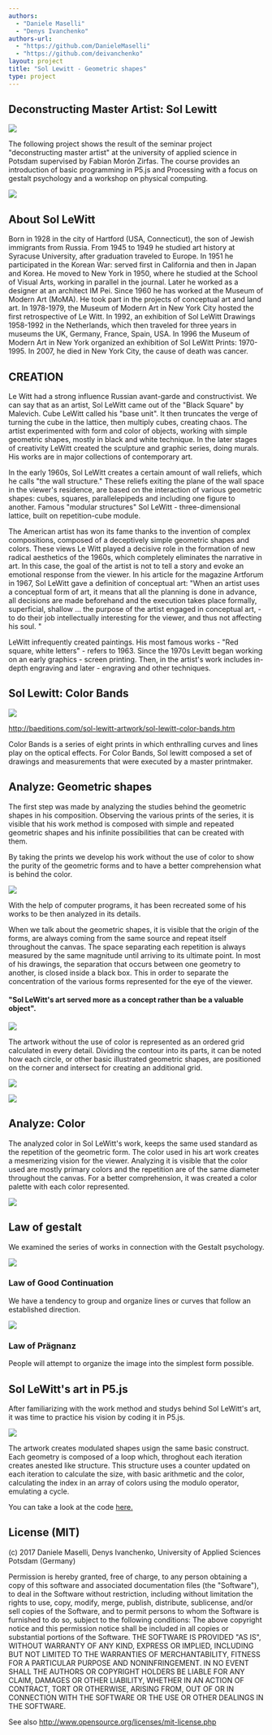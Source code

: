 ```yaml
--- 
authors: 
  - "Daniele Maselli"
  - "Denys Ivanchenko"
authors-url: 
  - "https://github.com/DanieleMaselli"
  - "https://github.com/deivanchenko"
layout: project
title: "Sol Lewitt - Geometric shapes"  
type: project
---
```


## Deconstructing Master Artist: Sol Lewitt 

![](./splash.png)


The following project shows the result of the seminar project "deconstructing master artist" at the university of applied science in Potsdam supervised by Fabian Morón Zirfas. The course provides an introduction of basic programming in P5.js and Processing with a focus on gestalt psychology and a workshop on physical computing.


![](./assets/images/sol-dma.png)
## About Sol LeWitt

Born in 1928 in the city of Hartford (USA, Connecticut), the son of Jewish immigrants from Russia.
From 1945 to 1949 he studied art history at Syracuse University, after graduation traveled to Europe.
In 1951 he participated in the Korean War: served first in California and then in Japan and Korea. He moved to New York in 1950, where he studied at the School of Visual Arts, working in parallel in the journal. Later he worked as a designer at an architect IM Pei.
Since 1960 he has worked at the Museum of Modern Art (MoMA). He took part in the projects of conceptual art and land art.
In 1978-1979, the Museum of Modern Art in New York City hosted the first retrospective of Le Witt.
In 1992, an exhibition of Sol LeWitt Drawings 1958-1992 in the Netherlands, which then traveled for three years in museums the UK, Germany, France, Spain, USA.
In 1996 the Museum of Modern Art in New York organized an exhibition of Sol LeWitt Prints: 1970-1995.
In 2007, he died in New York City, the cause of death was cancer.

## CREATION
Le Witt had a strong influence Russian avant-garde and constructivist.
We can say that as an artist, Sol LeWitt came out of the "Black Square" by Malevich.
Cube LeWitt called his "base unit". It then truncates the verge of turning the cube in the lattice, then multiply cubes, creating chaos.
The artist experimented with form and color of objects, working with simple geometric shapes, mostly in black and white technique. In the later stages of creativity LeWitt created the sculpture and graphic series, doing murals. His works are in major collections of contemporary art.

In the early 1960s, Sol LeWitt creates a certain amount of wall reliefs, which he calls "the wall structure." These reliefs exiting the plane of the wall space in the viewer's residence, are based on the interaction of various geometric shapes: cubes, squares, parallelepipeds and including one figure to another. Famous "modular structures" Sol LeWitt - three-dimensional lattice, built on repetition-cube module.

The American artist has won its fame thanks to the invention of complex compositions, composed of a deceptively simple geometric shapes and colors. These views Le Witt played a decisive role in the formation of new radical aesthetics of the 1960s, which completely eliminates the narrative in art. In this case, the goal of the artist is not to tell a story and evoke an emotional response from the viewer.
In his article for the magazine Artforum in 1967, Sol LeWitt gave a definition of conceptual art: "When an artist uses a conceptual form of art, it means that all the planning is done in advance, all decisions are made beforehand and the execution takes place formally, superficial, shallow ... the purpose of the artist engaged in conceptual art, - to do their job intellectually interesting for the viewer, and thus not affecting his soul. "

LeWitt infrequently created paintings. His most famous works - "Red square, white letters" - refers to 1963. Since the 1970s Levitt began working on an early graphics - screen printing. Then, in the artist's work includes in-depth engraving and later - engraving and other techniques.

## Sol Lewitt: Color Bands 
![](./assets/images/colorbands.png)
 

http://baeditions.com/sol-lewitt-artwork/sol-lewitt-color-bands.htm


Color Bands is a series of eight prints in which enthralling curves and lines play on the optical effects. For Color Bands, Sol lewitt composed a set of drawings and measurements that were executed by a master printmaker.

## Analyze: Geometric shapes
 


The first step was made by analyzing the studies behind the geometric shapes in his composition. 
Observing the various prints of the series, it is visible that his work method is composed with simple and repeated geometric shapes and his infinite possibilities that can be created with them. 

By taking the prints we develop his work without the use of color to show the purity of the geometric forms and to have a better comprehension what is behind the color.

![](./assets/images/dma-3.png)

With the help of computer programs, it has been recreated some of his works to be then analyzed in its details. 

When we talk about the geometric shapes, it is visible that the origin of the forms, are always coming from the same source and repeat itself throughout the canvas. The space separating each repetition is always measured by the same magnitude until arriving to its ultimate point. In most of his drawings, the separation that occurs between one geometry to another, is closed inside a black box. This in order to separate the concentration of the various forms represented for the eye of the viewer. 

#### "Sol LeWitt's art served more as a concept rather than be a valuable object".


![](./assets/images/dma-1.png)

The artwork without the use of color is represented as an ordered grid calculated in every detail. Dividing the contour into its parts, it can be noted how each circle, or other basic illustrated geometric shapes, are positioned on the corner and intersect for creating an additional grid.

![](./assets/images/dma-2.png)

![](./assets/images/dma-4.png)


## Analyze: Color


The analyzed color in Sol LeWitt's work, keeps the same used standard as the repetition of the geometric form. The color used in his art work creates a mesmerizing vision for the viewer. Analyzing it is visible that the color used are mostly primary colors and the repetition are of the same diameter throughout the canvas. 
For a better comprehension, it was created a color palette with each color represented.

![](./assets/images/dma-color.png)


## Law of gestalt


We examined the series of works in connection with the Gestalt psychology. 

![](./assets/images/gestalt.png)



### Law of Good Continuation

We have a tendency to group and organize lines or curves that follow an established direction.



 

![](./assets/images/gestalt-2.png)


### Law of Prägnanz 

People will attempt to organize the image into the simplest form possible. 







## Sol LeWitt's art in P5.js 

After familiarizing with the work method and studys behind Sol LeWitt's art, it was time to practice his vision by coding it in P5.js. 

![](./assets/images/dma-codeimg.png)


The artwork creates modulated shapes usign the same basic construct. Each geometry is composed of a loop which, throghout each iteration creates anested like structure. This structure uses a counter updated on each iteration to calculate the size, with basic arithmetic and the color, calculating
the index in an array of colors using the modulo operator, emulating a cycle.⁠⁠⁠⁠

You can take a look at the code [here.](https://interface.fh-potsdam.de/gestalten-in-code/color/geometric-shapes/)



## License (MIT)

(c) 2017 Daniele Maselli, Denys Ivanchenko, University of Applied Sciences Potsdam (Germany)

Permission is hereby granted, free of charge, to any person obtaining a copy of this software and associated documentation files (the "Software"), to deal in the Software without restriction, including without limitation the rights to use, copy, modify, merge, publish, distribute, sublicense, and/or sell copies of the Software, and to permit persons to whom the Software is furnished to do so, subject to the following conditions:
The above copyright notice and this permission notice shall be included in all copies or substantial portions of the Software.
THE SOFTWARE IS PROVIDED "AS IS", WITHOUT WARRANTY OF ANY KIND, EXPRESS OR IMPLIED, INCLUDING BUT NOT LIMITED TO THE WARRANTIES OF MERCHANTABILITY, FITNESS FOR A PARTICULAR PURPOSE AND NONINFRINGEMENT. IN NO EVENT SHALL THE AUTHORS OR COPYRIGHT HOLDERS BE LIABLE FOR ANY CLAIM, DAMAGES OR OTHER LIABILITY, WHETHER IN AN ACTION OF CONTRACT, TORT OR OTHERWISE, ARISING FROM, OUT OF OR IN CONNECTION WITH THE SOFTWARE OR THE USE OR OTHER DEALINGS IN THE SOFTWARE.

See also http://www.opensource.org/licenses/mit-license.php

